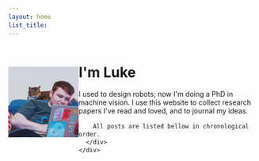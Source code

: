 ```yaml
---
layout: home
list_title: 
---
```


<html>
  <style>
  .container {
  display: flex;
  align-items: center;
  justify-content: center;
}

img {
    flex: 40%;
  }

.text {
    text-align: left;
    flex: 60%;
    padding-left: 50px;
}

@media (max-width: 768px) {
  .container {
    flex-direction: column;
    text-align: center;
  }

  .text {
    padding-left: 0;
    padding-top: 10px;
  }
}
  </style>

  <body>
    <div class="container">
      <div class="image">
        <img src="Tomato_small.png">
      </div>
      <div class="text">
        <h1>I'm Luke</h1>I used to design robots; now I'm doing a PhD in machine vision. I use this website to collect research papers I've read and loved, and to journal my ideas.
        
        All posts are listed bellow in chronological order.
      </div>
    </div>
  </body>
</html>